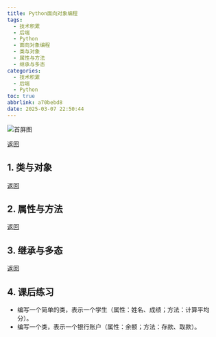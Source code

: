 ```yaml
---
title: Python面向对象编程
tags:
  - 技术积累
  - 后端
  - Python
  - 面向对象编程
  - 类与对象
  - 属性与方法
  - 继承与多态
categories:
  - 技术积累
  - 后端
  - Python
toc: true
abbrlink: a70bebd8
date: 2025-03-07 22:50:44
---
```


![首屏图](https://s21.ax1x.com/2025/03/01/pE8qwVg.jpg)

<!-- more -->

[返回](/archives/202502214537ccef/#Day-5-6：面向对象编程（OOP）)

## 1. 类与对象

[返回](/archives/202502214537ccef/#Day-5-6：面向对象编程（OOP）)

## 2. 属性与方法

[返回](/archives/202502214537ccef/#Day-5-6：面向对象编程（OOP）)

## 3. 继承与多态

[返回](/archives/202502214537ccef/#Day-5-6：面向对象编程（OOP）)

## 4. 课后练习

- 编写一个简单的类，表示一个学生（属性：姓名、成绩；方法：计算平均分）。
- 编写一个类，表示一个银行账户（属性：余额；方法：存款、取款）。
